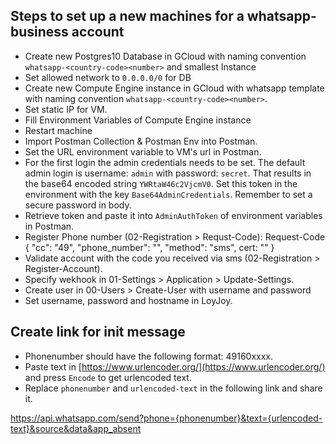 Steps to set up a new machines for a whatsapp-business account
---------------------------------------------

- Create new Postgres10 Database in GCloud with naming convention `whatsapp-<country-code><number>` and smallest Instance
- Set allowed network to `0.0.0.0/0` for DB
- Create new Compute Engine instance in GCloud with whatsapp template with naming convention `whatsapp-<country-code><number>`.
- Set static IP for VM.
- Fill Environment Variables of Compute Engine instance
- Restart machine
- Import Postman Collection & Postman Env into Postman.
- Set the URL environment variable to VM's url in Postman.
- For the first login the admin credentials needs to be set. The default admin login is username: `admin` with password: `secret`. That results in the base64 encoded string `YWRtaW46c2VjcmV0`. Set this token in the environment with the key `Base64AdminCredentials`. Remember to set a secure password in body.
- Retrieve token and paste it into `AdminAuthToken` of environment variables in Postman.
- Register Phone number (02-Registration > Requst-Code):  Request-Code { "cc": "49", "phone_number": "<number>", "method": "sms", cert: "<cert>" }
- Validate account with the code you received via sms (02-Registration > Register-Account).
- Specify wekhook in 01-Settings > Application > Update-Settings.
- Create user in 00-Users > Create-User with username and password
- Set username, password and hostname in LoyJoy.


Create link for init message
----------------------------
- Phonenumber should have the following format: 49160xxxx.
- Paste text in [https://www.urlencoder.org/](https://www.urlencoder.org/) and press `Encode` to get urlencoded text.
- Replace `phonenumber` and `urlencoded-text` in the following link and share it.

https://api.whatsapp.com/send?phone={phonenumber}&text={urlencoded-text}&source&data&app_absent